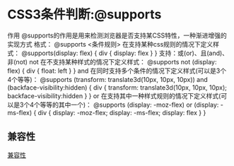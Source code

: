 <!--
 * @Author: tangdaoyong
 * @Date: 2021-04-27 11:55:29
 * @LastEditors: tangdaoyong
 * @LastEditTime: 2021-04-27 11:59:02
 * @Description: CSS3条件判断:@supports
-->
# CSS3条件判断:@supports

作用
@supports的作用是用来检测浏览器是否支持某CSS特性，一种渐进增强的实现方式
格式： @supports <条件规则> 
在支持某种css规则的情况下定义样式：
@supports(display: flex) {
  div {
    display: flex
  }
}
支持：或(or)、且(and)、非(not)
not
在不支持某种样式的情况下定义样式：
@supports not (display: flex) {
  div {
    float: left
  }
}
and
在同时支持多个条件的情况下定义样式(可以是3个4个等等)：
@supports (transform: translate3d(10px, 10px, 10px)) and (backface-visibility:hidden) {
  div {
    transform: translate3d(10px, 10px, 10px);
    backface-visibility:hidden
  }
}
or
在支持其中一种样式规则的情况下定义样式(可以是3个4个等等的其中一个)：
@supports (display: -moz-flex) or (display: -ms-flex) {
  div {
    display: -moz-flex;
    display: -ms-flex;
    display: flex
  }
}
## 兼容性
[兼容性](https://www.caniuse.com/)